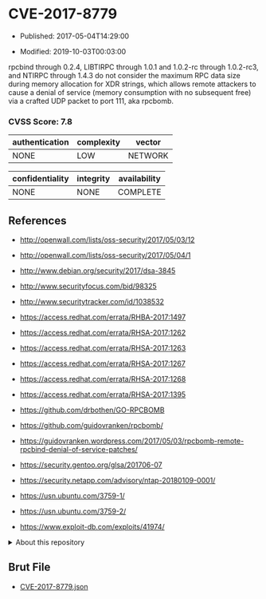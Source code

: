 # CVE-2017-8779

- Published: 2017-05-04T14:29:00

- Modified: 2019-10-03T00:03:00

rpcbind through 0.2.4, LIBTIRPC through 1.0.1 and 1.0.2-rc through 1.0.2-rc3, and NTIRPC through 1.4.3 do not consider the maximum RPC data size during memory allocation for XDR strings, which allows remote attackers to cause a denial of service (memory consumption with no subsequent free) via a crafted UDP packet to port 111, aka rpcbomb.

### CVSS Score: **7.8**

| authentication | complexity | vector |
| --- | --- | --- |
| NONE | LOW | NETWORK |

| confidentiality | integrity | availability |
| --- | --- | --- |
| NONE | NONE | COMPLETE |

## References

* http://openwall.com/lists/oss-security/2017/05/03/12

* http://openwall.com/lists/oss-security/2017/05/04/1

* http://www.debian.org/security/2017/dsa-3845

* http://www.securityfocus.com/bid/98325

* http://www.securitytracker.com/id/1038532

* https://access.redhat.com/errata/RHBA-2017:1497

* https://access.redhat.com/errata/RHSA-2017:1262

* https://access.redhat.com/errata/RHSA-2017:1263

* https://access.redhat.com/errata/RHSA-2017:1267

* https://access.redhat.com/errata/RHSA-2017:1268

* https://access.redhat.com/errata/RHSA-2017:1395

* https://github.com/drbothen/GO-RPCBOMB

* https://github.com/guidovranken/rpcbomb/

* https://guidovranken.wordpress.com/2017/05/03/rpcbomb-remote-rpcbind-denial-of-service-patches/

* https://security.gentoo.org/glsa/201706-07

* https://security.netapp.com/advisory/ntap-20180109-0001/

* https://usn.ubuntu.com/3759-1/

* https://usn.ubuntu.com/3759-2/

* https://www.exploit-db.com/exploits/41974/

<details>
<summary>About this repository</summary> 

  This repository is part of the project [Live Hack CVE](https://github.com/Live-Hack-CVE). Main website can be found [www.live-hack.org](https://www.live-hack.org) 
  
  Made by [Sn0wAlice](https://github.com/Sn0wAlice) for the people that care about security and need to have a feed of the latest CVEs. Hope you enjoy it, don't forget to star the repo and follow me on [Twitter](https://twitter.com/Sn0wAlice) and [Github](https://github.com/Sn0wAlice). And that is my [personnal website](https://www.alice-snow.me/)

  - [Home Page](https://github.com/Live-Hack-CVE)
  - [Framework](https://github.com/Live-Hack-CVE/cve-framework)
  - [CVE database](https://github.com/Live-Hack-CVE/full_database)
  - [Changelog](https://github.com/Live-Hack-CVE/Changelog)
</details>

## Brut File

* [CVE-2017-8779.json](https://raw.githubusercontent.com/Live-Hack-CVE/full_database/main/cves/2017/CVE-2017-8779.json)

